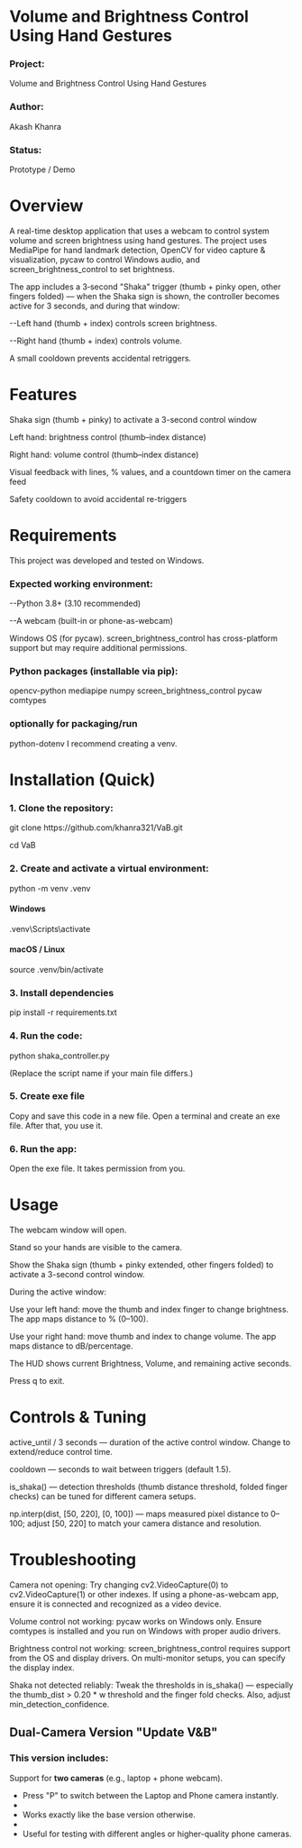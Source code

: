 # Volume and Brightness Control Using Hand Gestures
<h3>Project:</h3> Volume and Brightness Control Using Hand Gestures
<h3>Author:</h3> Akash Khanra 
<h3>Status:</h3> Prototype / Demo

<h1>Overview</h1>
A real-time desktop application that uses a webcam to control system volume and screen brightness using hand gestures. The project uses MediaPipe for hand landmark detection, OpenCV for video capture & visualization, pycaw to control Windows audio, and screen_brightness_control to set brightness.

The app includes a 3‑second "Shaka" trigger (thumb + pinky open, other fingers folded) — when the Shaka sign is shown, the controller becomes active for 3 seconds, and during that window:

--Left hand (thumb + index) controls screen brightness.

--Right hand (thumb + index) controls volume.

A small cooldown prevents accidental retriggers.

<h1>Features</h1>
Shaka sign (thumb + pinky) to activate a 3-second control window

Left hand: brightness control (thumb–index distance)

Right hand: volume control (thumb–index distance)

Visual feedback with lines, % values, and a countdown timer on the camera feed

Safety cooldown to avoid accidental re-triggers

<h1>Requirements</h1>
This project was developed and tested on Windows. 
<h3>Expected working environment:</h3>

--Python 3.8+ (3.10 recommended)

--A webcam (built-in or phone-as-webcam)

Windows OS (for pycaw). screen_brightness_control has cross-platform support but may require additional permissions.

<h3>Python packages (installable via pip):</h3>

opencv-python
mediapipe
numpy
screen_brightness_control
pycaw
comtypes


<h3>optionally for packaging/run</h3>
python-dotenv
I recommend creating a venv.

<h1>Installation (Quick)</h1>
<h3>1. Clone the repository:</h3>
git clone https://github.com/khanra321/VaB.git

cd VaB
<h3>2. Create and activate a virtual environment:</h3>
python -m venv .venv
<h4>Windows</h4> 
.venv\Scripts\activate
<h4>macOS / Linux</h4>
source .venv/bin/activate

<h3>3. Install dependencies</h3>
pip install -r requirements.txt
<h3>4. Run the code:</h3>
python shaka_controller.py

(Replace the script name if your main file differs.)

<h3>5. Create exe file </h3>
Copy and save this code in a new file. Open a terminal and create an exe file. After that, you use it. 
<h3>6. Run the app:</h3>
Open the exe file. It takes permission from you.

<h1>Usage</h1>
The webcam window will open.

Stand so your hands are visible to the camera.

Show the Shaka sign (thumb + pinky extended, other fingers folded) to activate a 3-second control window.

During the active window:

Use your left hand: move the thumb and index finger to change brightness. The app maps distance to % (0–100).

Use your right hand: move thumb and index to change volume. The app maps distance to dB/percentage.

The HUD shows current Brightness, Volume, and remaining active seconds.

Press q to exit.

<h1>Controls & Tuning</h1>
active_until / 3 seconds — duration of the active control window. Change to extend/reduce control time.

cooldown — seconds to wait between triggers (default 1.5).

is_shaka() — detection thresholds (thumb distance threshold, folded finger checks) can be tuned for different camera setups.

np.interp(dist, [50, 220], [0, 100]) — maps measured pixel distance to 0–100; adjust [50, 220] to match your camera distance and resolution.

<h1>Troubleshooting</h1>
Camera not opening: Try changing cv2.VideoCapture(0) to cv2.VideoCapture(1) or other indexes. If using a phone-as-webcam app, ensure it is connected and recognized as a video device.

Volume control not working: pycaw works on Windows only. Ensure comtypes is installed and you run on Windows with proper audio drivers.

Brightness control not working: screen_brightness_control requires support from the OS and display drivers. On multi-monitor setups, you can specify the display index.

Shaka not detected reliably: Tweak the thresholds in is_shaka() — especially the thumb_dist > 0.20 * w threshold and the finger fold checks. Also, adjust min_detection_confidence.

##  Dual-Camera Version "Update V&B"
<h3>This version includes:</h3>

Support for **two cameras** (e.g., laptop + phone webcam).

- Press "P" to switch between the Laptop and Phone camera instantly.
- 
- Works exactly like the base version otherwise.
- 
- Useful for testing with different angles or higher-quality phone cameras.

